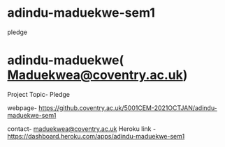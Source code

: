 # adindu-maduekwe-sem1
pledge
# adindu-maduekwe( Maduekwea@coventry.ac.uk)

Project Topic- Pledge


webpage- https://github.coventry.ac.uk/5001CEM-2021OCTJAN/adindu-maduekwe-sem1

contact- maduekwea@coventry.ac.uk
Heroku link - https://dashboard.heroku.com/apps/adindu-maduekwe-sem1
